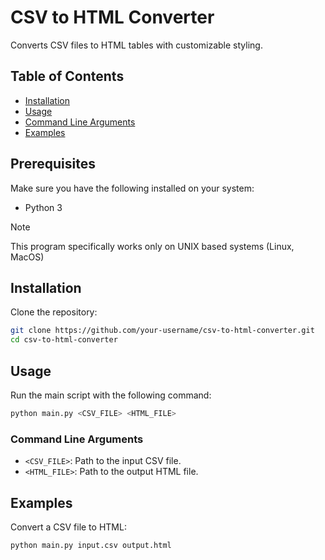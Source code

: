 # CSV to HTML Converter

Converts CSV files to HTML tables with customizable styling.

## Table of Contents
- [Installation](#installation)
- [Usage](#usage)
- [Command Line Arguments](#command-line-arguments)
- [Examples](#examples)

## Prerequisites
Make sure you have the following installed on your system:
- Python 3

> [!NOTE]
> This program specifically works only on UNIX based systems (Linux, MacOS)

## Installation
Clone the repository:

```bash
git clone https://github.com/your-username/csv-to-html-converter.git
cd csv-to-html-converter
```

## Usage

Run the main script with the following command:
```bash
python main.py <CSV_FILE> <HTML_FILE>
```

### Command Line Arguments

- `<CSV_FILE>`: Path to the input CSV file.
- `<HTML_FILE>`: Path to the output HTML file.

## Examples

Convert a CSV file to HTML:

```bash
python main.py input.csv output.html
```

